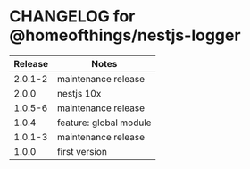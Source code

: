 # CHANGELOG for @homeofthings/nestjs-logger

| Release | Notes                  |
| ------- | ---------------------- |
| 2.0.1-2 | maintenance release    |
| 2.0.0   | nestjs 10x             |
| 1.0.5-6 | maintenance release    |
| 1.0.4   | feature: global module |
| 1.0.1-3 | maintenance release    |
| 1.0.0   | first version          |
